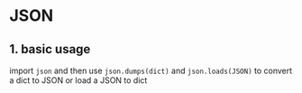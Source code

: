 # JSON

## 1. basic usage

import `json` and then use `json.dumps(dict)` and `json.loads(JSON)` to convert a dict to JSON or load a JSON to dict
